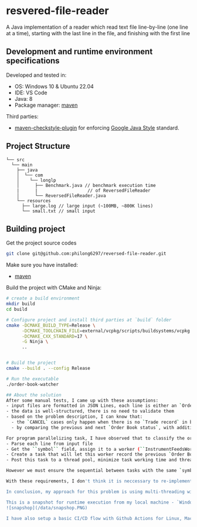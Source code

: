 # resvered-file-reader
A Java implementation of a reader which read text file line-by-line (one line at a time),
starting with the last line in the file, and finishing with the first line

## Development and runtime environment specifications

Developed and tested in:
- OS: Windows 10 & Ubuntu 22.04
- IDE: VS Code
- Java: 8
- Package manager: [maven](https://maven.apache.org/)

Third parties:
- [maven-checkstyle-plugin](https://maven.apache.org/plugins/maven-checkstyle-plugin/) for enforcing [Google Java Style](https://google.github.io/styleguide/javaguide.html) standard.

## Project Structure
```
└── src
  └── main
    ├── java
    │  └── com
    │    └── longlp
    │      ├── Benchmark.java // benchmark execution time
    |      |                   // of ReversedFileReader
    │      └── ReversedFileReader.java
    └── resources
      ├── large.log // large input (~100MB, ~800K lines)
      └── small.txt // small input
```

## Building project
Get the project source codes
```bash
git clone git@github.com:philong6297/reversed-file-reader.git
```

Make sure you have installed:
- [maven](https://maven.apache.org/)

Build the project with CMake and Ninja:
```bash
# create a build environment
mkdir build
cd build

# Configure project and install third parties at `build` folder
cmake -DCMAKE_BUILD_TYPE=Release \
      -DCMAKE_TOOLCHAIN_FILE=external/vcpkg/scripts/buildsystems/vcpkg.cmake \
      -DCMAKE_CXX_STANDARD=17 \
      -G Ninja \
      ..


# Build the project
cmake --build . --config Release

# Run the executable
./order-book-watcher

## About the solution
After some manual tests, I came up with these assumptions:
- input files are formatted in JSON Lines, each line is either an `Order Book status` or a successful `Trade record` with corresponding information
- the data is well-structured, there is no need to validate them
- based on the problem description, I can know that:
  - the `CANCEL` cases only happen when there is no `Trade record` in between.
  - by comparing the previous and next `Order Book status`, with additional information from `Trade record`, I can classify the `AGGRESSIVE` order in which side.

For program parallelizing task, I have observed that to classify the order, I only need the information of the previous and next `Order Book status` with `Trade record`. Therefore, it is reasonable to pipeline the parsing phase with classification phase:
- Parse each line from input file
- Get the ``symbol`` field, assign it to a worker (``InstrumentFeedsWorker``).
- Create a task that will let this worker record the previous `Order Book status` (also the `Trade record` in-between if any), compare with the current `Order Book status` which is parsed from current line, then log the classified result to ``<symbol>.txt`` file.
- Post this task to a thread pool, minimize task working time and thread usage.

However we must ensure the sequential between tasks with the same `symbol`, the task which is recorded first must be processed first.

With these requirements, I don't think it is neccessary to re-implement from scratch the thread pool with prioriy handling (or dependency graph). Therefore, I have used [taskflow](https://github.com/taskflow/taskflow) for high performance parallel computing.

In conclusion, my approach for this problem is using multi-threading with priority, on ``symbol`` level.

This is a snapshot for runtime execution from my local machine - `Windows 10, LLVM Clang 14, Release build, Intel Xeon E3-1505M @ 2.80Hz (8 CPUs), 16Gb RAM` :
![snapshop](/data/snapshop.PNG)

I have also setup a basic CI/CD flow with Github Actions for Linux, MacOS and Windows environme
